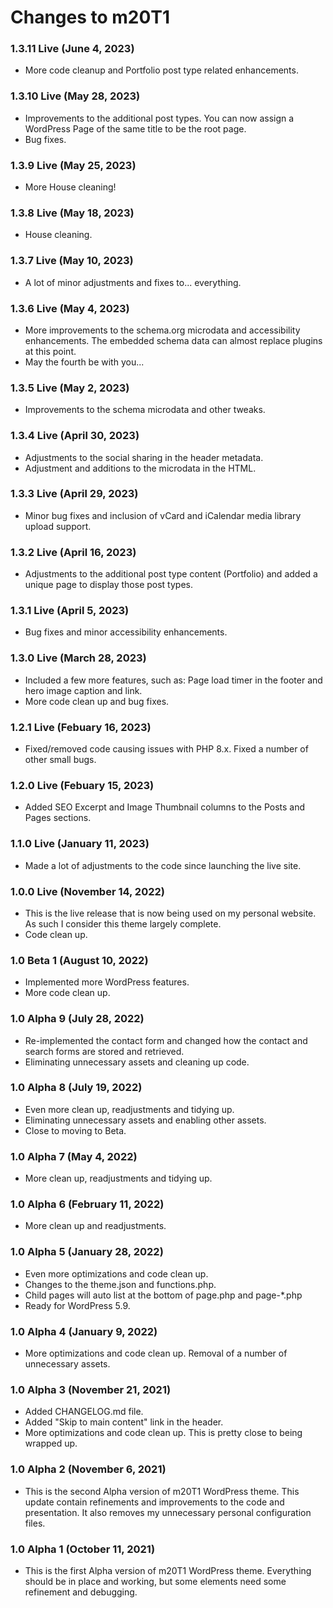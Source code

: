 # Changes to m20T1

### 1.3.11 Live (June 4, 2023)

* More code cleanup and Portfolio post type related enhancements.

### 1.3.10 Live (May 28, 2023)

* Improvements to the additional post types. You can now assign a WordPress Page of the same title to be the root page.
* Bug fixes.

### 1.3.9 Live (May 25, 2023)

* More House cleaning!
### 1.3.8 Live (May 18, 2023)

* House cleaning.

### 1.3.7 Live (May 10, 2023)

* A lot of minor adjustments and fixes to... everything.

### 1.3.6 Live (May 4, 2023)

* More improvements to the schema.org microdata and accessibility enhancements. The embedded schema data can almost replace plugins at this point. 
* May the fourth be with you...

### 1.3.5 Live (May 2, 2023)

* Improvements to the schema microdata and other tweaks.

### 1.3.4 Live (April 30, 2023)

* Adjustments to the social sharing in the header metadata.
* Adjustment and additions to the microdata in the HTML.

### 1.3.3 Live (April 29, 2023)

* Minor bug fixes and inclusion of vCard and iCalendar media library upload support.

### 1.3.2 Live (April 16, 2023)

* Adjustments to the additional post type content (Portfolio) and added a unique page to display those post types.

### 1.3.1 Live (April 5, 2023)

* Bug fixes and minor accessibility enhancements.

### 1.3.0 Live (March 28, 2023)

* Included a few more features, such as: Page load timer in the footer and hero image caption and link.
* More code clean up and bug fixes.

### 1.2.1 Live (Febuary 16, 2023)

* Fixed/removed code causing issues with PHP 8.x. Fixed a number of other small bugs.

### 1.2.0 Live (Febuary 15, 2023)

* Added SEO Excerpt and Image Thumbnail columns to the Posts and Pages sections.

### 1.1.0 Live (January 11, 2023)

* Made a lot of adjustments to the code since launching the live site.

### 1.0.0 Live (November 14, 2022)

* This is the live release that is now being used on my personal website. As such I consider this theme largely complete.
* Code clean up.

### 1.0 Beta 1 (August 10, 2022)

* Implemented more WordPress features.
* More code clean up.

### 1.0 Alpha 9 (July 28, 2022)

* Re-implemented the contact form and changed how the contact and search forms are stored and retrieved.
* Eliminating unnecessary assets and cleaning up code.

### 1.0 Alpha 8 (July 19, 2022)

* Even more clean up, readjustments and tidying up. 
* Eliminating unnecessary assets and enabling other assets.
* Close to moving to Beta.

### 1.0 Alpha 7 (May 4, 2022)

* More clean up, readjustments and tidying up.

### 1.0 Alpha 6 (February 11, 2022)

* More clean up and readjustments.
### 1.0 Alpha 5 (January 28, 2022)

* Even more optimizations and code clean up.
* Changes to the theme.json and functions.php.
* Child pages will auto list at the bottom of page.php and page-*.php
* Ready for WordPress 5.9.
### 1.0 Alpha 4 (January 9, 2022)

* More optimizations and code clean up. Removal of a number of unnecessary assets.

### 1.0 Alpha 3 (November 21, 2021)

* Added CHANGELOG.md file.
* Added "Skip to main content" link in the header.
* More optimizations and code clean up. This is pretty close to being wrapped up.

### 1.0 Alpha 2 (November 6, 2021)

* This is the second Alpha version of m20T1 WordPress theme. This update contain refinements and improvements to the code and presentation. It also removes my unnecessary personal configuration files.

### 1.0 Alpha 1 (October 11, 2021)

* This is the first Alpha version of m20T1 WordPress theme. Everything should be in place and working, but some elements need some refinement and debugging.